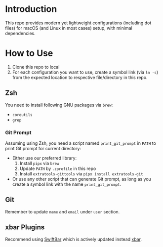 # Introduction

This repo provides modern yet lightweight configurations (including dot files) for macOS (and Linux in most cases) setup, with minimal dependencies.

# How to Use

1. Clone this repo to local
2. For each configuration you want to use, create a symbol link (via `ln -s`) from the expected location to respective file/directory in this repo.

## Zsh

You need to install following GNU packages via `brew`:
- `coreutils`
- `grep`

### Git Prompt

Assuming using Zsh, you need a script named `print_git_prompt` in `PATH` to print Git prompt for current directory:
- Either use our preferred library:
    1. Install `pipx` via `brew`
    2. Update `PATH` by `.zprofile` in this repo
    3. Install `extratools-gittools` via `pipx install extratools-git`
- Or use any other script that can generate Git prompt, as long as you create a symbol link with the name `print_git_prompt`.

## Git

Remember to update `name` and `email` under `user` section.

## xbar Plugins

Recommend using [SwiftBar](https://github.com/swiftbar/SwiftBar) which is actively updated instead [xbar](https://github.com/matryer/xbar).
